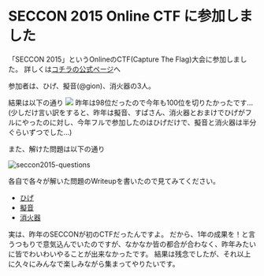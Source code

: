 # SECCON 2015 Online CTF に参加しました

「SECCON 2015」というOnlineのCTF(Capture The Flag)大会に参加しました。
詳しくは[コチラの公式ページ](http://2015.seccon.jp/seccon2015-online-ctf.html)へ

参加者は、ひげ、擬音(@gion)、消火器の3人。

結果は以下の通り
[![](//www.iggg.org/wp-content/uploads/2015/12/seccon2015result-300x32.png)](//www.iggg.org/wp-content/uploads/2015/12/seccon2015result.png)
昨年は98位だったので今年も100位を切りたかったです...
(少しだけ言い訳をすると、昨年は擬音、すぱさん、消火器とおまけでひげがフルにやったのに対し、今年フルで参加したのはひげだけで、擬音と消火器は半分ぐらいずつでした...)

また、解けた問題は以下の通り

![seccon2015-questions](//www.iggg.org/wp-content/uploads/2015/12/seccon2015-questions-419x1024.png)

各自で各々が解いた問題のWriteupを書いたので見てみてください。

* [ひげ](https://gist.github.com/matsubara0507/73cbb414b470c2df476b)
* [擬音](https://gist.github.com/gion-xy/dd468f240d959f03f18e)
* [消火器](//www.iggg.org/wiki/?%E6%83%85%E5%A0%B1%E5%8A%9B%E3%81%8C%E4%BD%8E%E3%81%84%E4%BA%BA%E3%81%AE%E3%81%9F%E3%82%81%E3%81%AECTF)

実は、昨年のSECCONが初のCTFだったんですよ。
だから、1年の成果を！と言うつもりで意気込んでいたのですが、なかなか皆の都合が合わなく、昨年みたいに皆でわいわいやることが出来なかったです。
結果は残念でしたが、それ以上に久々にみんなで楽しみながら集まってやりたいです。
